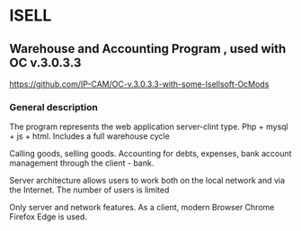 # ISELL
## Warehouse and Accounting Program , used with OC v.3.0.3.3
https://github.com/IP-CAM/OC-v.3.0.3.3-with-some-Isellsoft-OcMods

### General description

The program represents the web application server-clint type.  Php + mysql + js + html.  Includes a full warehouse cycle

Calling goods, selling goods.  Accounting for debts, expenses, bank account management through the client - bank.

Server architecture allows users to work both on the local network and via the Internet.  The number of users is limited

 Only server and network features.  As a client, modern Browser Chrome Firefox Edge is used.
